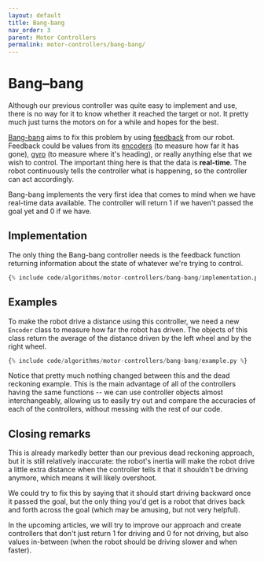 ```yaml
---
layout: default
title: Bang-bang
nav_order: 3
parent: Motor Controllers
permalink: motor-controllers/bang-bang/
---
```


# Bang–bang
Although our previous controller was quite easy to implement and use, there is no way for it to know whether it reached the target or not. It pretty much just turns the motors on for a while and hopes for the best.

[Bang-bang](https://en.wikipedia.org/wiki/Bang%E2%80%93bang_control) aims to fix this problem by using [feedback](https://en.wikipedia.org/wiki/Feedback) from our robot. Feedback could be values from its [encoders](https://en.wikipedia.org/wiki/Encoder) (to measure how far it has gone), [gyro](https://en.wikipedia.org/wiki/Gyroscope) (to measure where it's heading), or really anything else that we wish to control. The important thing here is that the data is **real-time**. The robot continuously tells the controller what is happening, so the controller can act accordingly.

Bang-bang implements the very first idea that comes to mind when we have real-time data available. The controller will return 1 if we haven't passed the goal yet and 0 if we have.


## Implementation
The only thing the Bang-bang controller needs is the feedback function returning information about the state of whatever we're trying to control.

```python
{% include code/algorithms/motor-controllers/bang-bang/implementation.py %}
```

## Examples
To make the robot drive a distance using this controller, we need a new `Encoder` class to measure how far the robot has driven. The objects of this class return the average of the distance driven by the left wheel and by the right wheel.

```python
{% include code/algorithms/motor-controllers/bang-bang/example.py %}
```

Notice that pretty much nothing changed between this and the dead reckoning example. This is the main advantage of all of the controllers having the same functions -- we can use controller objects almost interchangeably, allowing us to easily try out and compare the accuracies of each of the controllers, without messing with the rest of our code.


## Closing remarks
This is already markedly better than our previous dead reckoning approach, but it is still relatively inaccurate: the robot's inertia will make the robot drive a little extra distance when the controller tells it that it shouldn't be driving anymore, which means it will likely overshoot.

We could try to fix this by saying that it should start driving backward once it passed the goal, but the only thing you'd get is a robot that drives back and forth across the goal (which may be amusing, but not very helpful).

In the upcoming articles, we will try to improve our approach and create controllers that don't just return 1 for driving and 0 for not driving, but also values in-between (when the robot should be driving slower and when faster).
